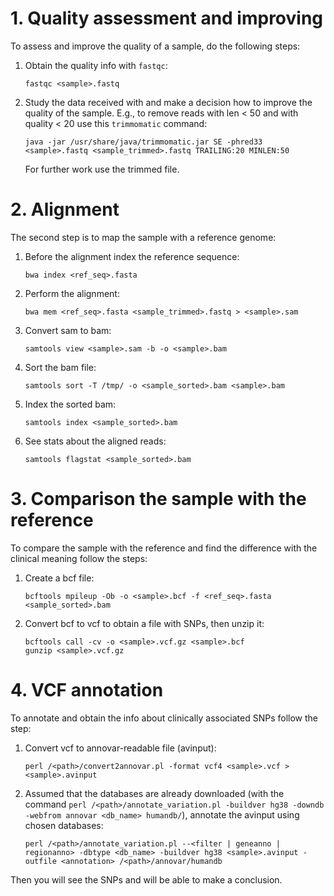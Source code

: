 # 1. Quality assessment and improving

To assess and improve the quality of a sample, do the following steps:

1. Obtain the quality info with `fastqc`:

   ```
   fastqc <sample>.fastq
   ```

2. Study the data received with and make a decision how to improve the quality of the sample. E.g., to remove reads with len < 50 and with quality < 20 use this `trimmomatic` command:

   ```
   java -jar /usr/share/java/trimmomatic.jar SE -phred33 <sample>.fastq <sample_trimmed>.fastq TRAILING:20 MINLEN:50
   ```

   For further work use the trimmed file.

# 2. Alignment

The second step is to map the sample with a reference genome:

1. Before the alignment index the reference sequence:

   ```
   bwa index <ref_seq>.fasta
   ```

2. Perform the alignment:

   ```
   bwa mem <ref_seq>.fasta <sample_trimmed>.fastq > <sample>.sam
   ```

3. Convert sam to bam:

   ```
   samtools view <sample>.sam -b -o <sample>.bam
   ```

4. Sort the bam file:

   ```
   samtools sort -T /tmp/ -o <sample_sorted>.bam <sample>.bam
   ```

5. Index the sorted bam:

   ```
   samtools index <sample_sorted>.bam
   ```

6. See stats about the aligned reads:

   ```
   samtools flagstat <sample_sorted>.bam
   ```

# 3. Comparison the sample with the reference

To compare the sample with the reference and find the difference with the clinical meaning follow the steps:

1. Create a bcf file:

   ```
   bcftools mpileup -Ob -o <sample>.bcf -f <ref_seq>.fasta <sample_sorted>.bam
   ```

2. Convert bcf to vcf to obtain a file with SNPs, then unzip it:

   ```
   bcftools call -cv -o <sample>.vcf.gz <sample>.bcf
   gunzip <sample>.vcf.gz
   ```

# 4. VCF annotation

To annotate and obtain the info about clinically associated SNPs follow the step:

1. Convert vcf to annovar-readable file (avinput):

   ```
   perl /<path>/convert2annovar.pl -format vcf4 <sample>.vcf > <sample>.avinput
   ```
2. Assumed that the databases are already downloaded (with the command `perl /<path>/annotate_variation.pl -buildver hg38 -downdb -webfrom annovar <db_name> humandb/`), annotate the avinput using chosen databases:

   ```
   perl /<path>/annotate_variation.pl --<filter | geneanno | regionanno> -dbtype <db_name> -buildver hg38 <sample>.avinput -outfile <annotation> /<path>/annovar/humandb
   ```

Then you will see the SNPs and will be able to make a conclusion.
